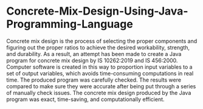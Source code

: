 # Concrete-Mix-Design-Using-Java-Programming-Language

Concrete mix design is the process of selecting the proper components and figuring out the proper ratios to achieve the desired workability, strength, and durability. As a result, an attempt has been made to create a Java program for concrete mix design by IS 10262:2019 and IS 456:2000. Computer software is created in this way to proportion input variables to a set of output variables, which avoids time-consuming computations in real time. The produced program was carefully checked. The results were compared to make sure they were accurate after being put through a series of manually check issues. The concrete mix design produced by the Java program was exact, time-saving, and computationally efficient.

